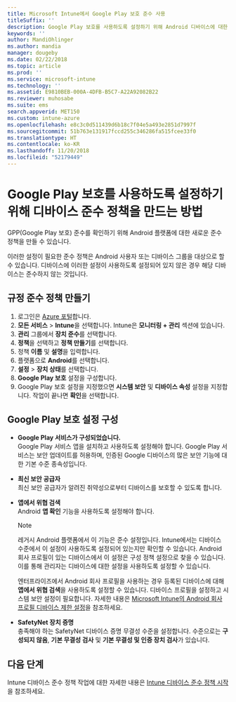 ```yaml
---
title: Microsoft Intune에서 Google Play 보호 준수 사용
titleSuffix: ''
description: Google Play 보호를 사용하도록 설정하기 위해 Android 디바이스에 대한 준수 정책을 만드는 방법을 알아봅니다.
keywords: ''
author: MandiOhlinger
ms.author: mandia
manager: dougeby
ms.date: 02/22/2018
ms.topic: article
ms.prod: ''
ms.service: microsoft-intune
ms.technology: ''
ms.assetid: E9810BEB-000A-4DFB-B5C7-A22A92082B22
ms.reviewer: muhosabe
ms.suite: ems
search.appverid: MET150
ms.custom: intune-azure
ms.openlocfilehash: e8c3c0d511439d6b18c7f04e5a493e2851d7997f
ms.sourcegitcommit: 51b763e131917fccd255c346286fa515fcee33f0
ms.translationtype: HT
ms.contentlocale: ko-KR
ms.lasthandoff: 11/20/2018
ms.locfileid: "52179449"
---
```

# <a name="how-to-create-a-device-compliance-policy-to-enable-google-play-protect"></a>Google Play 보호를 사용하도록 설정하기 위해 디바이스 준수 정책을 만드는 방법

GPP(Google Play 보호) 준수를 확인하기 위해 Android 플랫폼에 대한 새로운 준수 정책을 만들 수 있습니다.

이러한 설정이 필요한 준수 정책은 Android 사용자 또는 디바이스 그룹을 대상으로 할 수 있습니다. 디바이스에 이러한 설정이 사용하도록 설정되어 있지 않은 경우 해당 디바이스는 준수하지 않는 것입니다.

## <a name="create-a-compliance-policy"></a>규정 준수 정책 만들기

1. 로그인은 [Azure 포털](https://portal.azure.com)합니다.
2. **모든 서비스** > **Intune**을 선택합니다. Intune은 **모니터링 + 관리** 섹션에 있습니다.
2. **관리** 그룹에서 **장치 준수**를 선택합니다. 
3. **정책**을 선택하고 **정책 만들기**를 선택합니다.
4. 정책 **이름** 및 **설명**을 입력합니다.
5. 플랫폼으로 **Android**를 선택합니다.
6. **설정** > **장치 상태**를 선택합니다.
7. **Google Play 보호** 설정을 구성합니다.
8. Google Play 보호 설정을 지정했으면 **시스템 보안** 및 **디바이스 속성** 설정을 지정합니다. 작업이 끝나면 **확인**을 선택합니다.

## <a name="configure-the-google-play-protect-settings"></a>Google Play 보호 설정 구성

 - **Google Play 서비스가 구성되었습니다.**  
   Google Play 서비스 앱을 설치하고 사용하도록 설정해야 합니다. Google Play 서비스는 보안 업데이트를 허용하며, 인증된 Google 디바이스의 많은 보안 기능에 대한 기본 수준 종속성입니다.
 - **최신 보안 공급자**  
   최신 보안 공급자가 알려진 취약성으로부터 디바이스를 보호할 수 있도록 합니다.
 - **앱에서 위협 검색**  
   Android **앱 확인** 기능을 사용하도록 설정해야 합니다.
    > [!Note]  
    > 레거시 Android 플랫폼에서 이 기능은 준수 설정입니다. Intune에서는 디바이스 수준에서 이 설정이 사용하도록 설정되어 있는지만 확인할 수 있습니다. Android 회사 프로필이 있는 디바이스에서 이 설정은 구성 정책 설정으로 찾을 수 있습니다. 이를 통해 관리자는 디바이스에 대한 설정을 사용하도록 설정할 수 있습니다.

    엔터프라이즈에서 Android 회사 프로필을 사용하는 경우 등록된 디바이스에 대해 **앱에서 위협 검색**을 사용하도록 설정할 수 있습니다. 디바이스 프로필을 설정하고 시스템 보안 설정이 필요합니다. 자세한 내용은 [Microsoft Intune의 Android 회사 프로필 디바이스 제한 설정](device-restrictions-android-for-work.md)을 참조하세요.

 - **SafetyNet 장치 증명**  
   충족해야 하는 SafetyNet 디바이스 증명 무결성 수준을 설정합니다. 수준으로는 **구성되지 않음**, **기본 무결성 검사** 및 **기본 무결성 및 인증 장치 검사**가 있습니다.




## <a name="next-steps"></a>다음 단계

Intune 디바이스 준수 정책 작업에 대한 자세한 내용은 [Intune 디바이스 준수 정책 시작](device-compliance-get-started.md)을 참조하세요.
